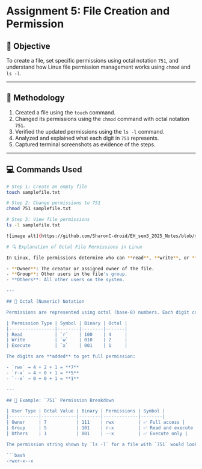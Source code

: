# Assignment 5: File Creation and Permission

## 🎯 Objective
To create a file, set specific permissions using octal notation `751`, and understand how Linux file permission management works using `chmod` and `ls -l`.

---

## 🧪 Methodology

1. Created a file using the `touch` command.
2. Changed its permissions using the `chmod` command with octal notation `751`.
3. Verified the updated permissions using the `ls -l` command.
4. Analyzed and explained what each digit in `751` represents.
5. Captured terminal screenshots as evidence of the steps.

---

## 💻 Commands Used

```bash
# Step 1: Create an empty file
touch samplefile.txt

# Step 2: Change permissions to 751
chmod 751 samplefile.txt

# Step 3: View file permissions
ls -l samplefile.txt

![image alt](https://github.com/SharonC-droid/EH_sem3_2025_Notes/blob/main/Screenshot%202025-07-31%20224633.png?raw=true)

# 🔍 Explanation of Octal File Permissions in Linux

In Linux, file permissions determine who can **read**, **write**, or **execute** a file. These permissions are assigned to **three categories** of users:

- **Owner**: The creator or assigned owner of the file.
- **Group**: Other users in the file's group.
- **Others**: All other users on the system.

---

## 🧮 Octal (Numeric) Notation

Permissions are represented using octal (base-8) numbers. Each digit corresponds to a set of permissions for one category:

| Permission Type | Symbol | Binary | Octal |
|-----------------|--------|--------|-------|
| Read            | `r`    | 100    | 4     |
| Write           | `w`    | 010    | 2     |
| Execute         | `x`    | 001    | 1     |

The digits are **added** to get full permission:

- `rwx` → 4 + 2 + 1 = **7**
- `r-x` → 4 + 0 + 1 = **5**
- `--x` → 0 + 0 + 1 = **1**

---

## 🔢 Example: `751` Permission Breakdown

| User Type | Octal Value | Binary | Permissions | Symbol |
|-----------|-------------|--------|-------------|--------|
| Owner     | 7           | 111    | rwx         | ✅ Full access |
| Group     | 5           | 101    | r-x         | ✅ Read and execute |
| Others    | 1           | 001    | --x         | ✅ Execute only |

The permission string shown by `ls -l` for a file with `751` would look like:

```bash
-rwxr-x--x


